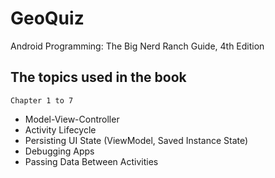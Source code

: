# GeoQuiz
 Android Programming: The Big Nerd Ranch Guide, 4th Edition

## The topics used in the book
`Chapter 1 to 7`

- Model-View-Controller
- Activity Lifecycle
- Persisting UI State (ViewModel, Saved Instance State)
- Debugging Apps
- Passing Data Between Activities



